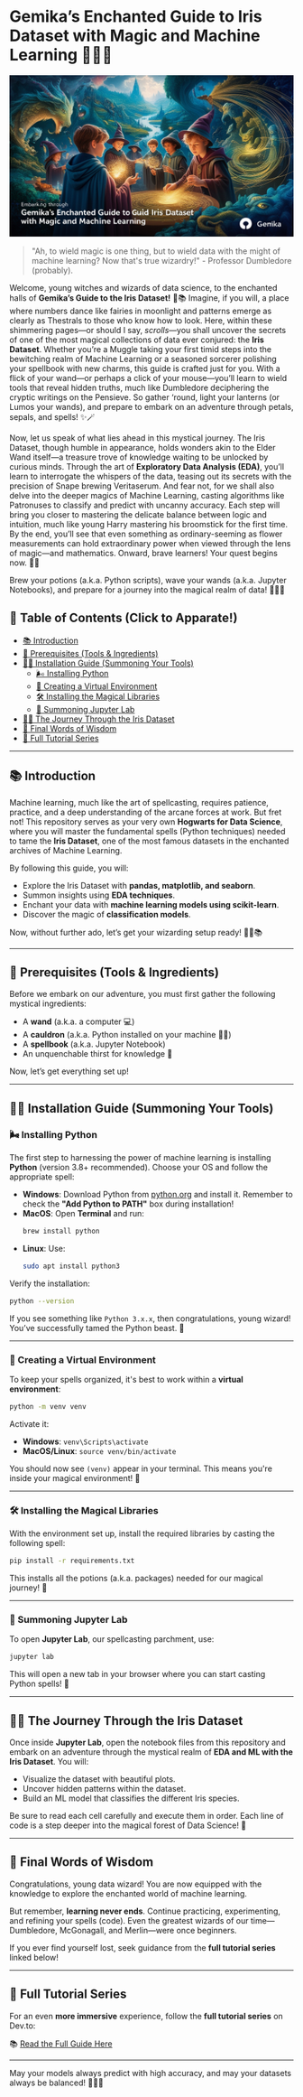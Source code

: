 # Gemika’s Enchanted Guide to Iris Dataset with Magic and Machine Learning 🌟🧙‍♂️

![Gemika’s Enchanted Guide to Iris Dataset with Magic and Machine Learning](images/splash-screen.jpg "Gemika’s Enchanted Guide to Iris Dataset with Magic and Machine Learning")

> "Ah, to wield magic is one thing, but to wield data with the might of machine learning? Now that's true wizardry!" - Professor Dumbledore (probably).

Welcome, young witches and wizards of data science, to the enchanted halls of **Gemika’s Guide to the Iris Dataset!** 🌟📚 Imagine, if you will, a place where numbers dance like fairies in moonlight and patterns emerge as clearly as Thestrals to those who know how to look. Here, within these shimmering pages—or should I say, *scrolls*—you shall uncover the secrets of one of the most magical collections of data ever conjured: the **Iris Dataset**. Whether you’re a Muggle taking your first timid steps into the bewitching realm of Machine Learning or a seasoned sorcerer polishing your spellbook with new charms, this guide is crafted just for you. With a flick of your wand—or perhaps a click of your mouse—you’ll learn to wield tools that reveal hidden truths, much like Dumbledore deciphering the cryptic writings on the Pensieve. So gather ‘round, light your lanterns (or Lumos your wands), and prepare to embark on an adventure through petals, sepals, and spells! ✨🪄  

Now, let us speak of what lies ahead in this mystical journey. The Iris Dataset, though humble in appearance, holds wonders akin to the Elder Wand itself—a treasure trove of knowledge waiting to be unlocked by curious minds. Through the art of **Exploratory Data Analysis (EDA)**, you’ll learn to interrogate the whispers of the data, teasing out its secrets with the precision of Snape brewing Veritaserum. And fear not, for we shall also delve into the deeper magics of Machine Learning, casting algorithms like Patronuses to classify and predict with uncanny accuracy. Each step will bring you closer to mastering the delicate balance between logic and intuition, much like young Harry mastering his broomstick for the first time. By the end, you’ll see that even something as ordinary-seeming as flower measurements can hold extraordinary power when viewed through the lens of magic—and mathematics. Onward, brave learners! Your quest begins now. 🌸🔮

Brew your potions (a.k.a. Python scripts), wave your wands (a.k.a. Jupyter Notebooks), and prepare for a journey into the magical realm of data! 🧙‍♂️🌟

## 🔗 Table of Contents (Click to Apparate!)

- [📚 Introduction](#-introduction)
- [💊 Prerequisites (Tools & Ingredients)](#-prerequisites-tools--ingredients)
- [👩‍🎓 Installation Guide (Summoning Your Tools)](#-installation-guide-summoning-your-tools)
  - [🌬️ Installing Python](#-installing-python)
  - [🎨 Creating a Virtual Environment](#-creating-a-virtual-environment)
  - [🛠️ Installing the Magical Libraries](#-installing-the-magical-libraries)
  - [🧠 Summoning Jupyter Lab](#-summoning-jupyter-lab)
- [🧙‍♀️ The Journey Through the Iris Dataset](#-the-journey-through-the-iris-dataset)
- [🎩 Final Words of Wisdom](#-final-words-of-wisdom)
- [📜 Full Tutorial Series](#-full-tutorial-series)

---

## 📚 Introduction

Machine learning, much like the art of spellcasting, requires patience, practice, and a deep understanding of the arcane forces at work. But fret not! This repository serves as your very own **Hogwarts for Data Science**, where you will master the fundamental spells (Python techniques) needed to tame the **Iris Dataset**, one of the most famous datasets in the enchanted archives of Machine Learning.

By following this guide, you will:
- Explore the Iris Dataset with **pandas, matplotlib, and seaborn**.
- Summon insights using **EDA techniques**.
- Enchant your data with **machine learning models using scikit-learn**.
- Discover the magic of **classification models**.

Now, without further ado, let’s get your wizarding setup ready! 🧙‍♂️📚

---

## 💊 Prerequisites (Tools & Ingredients)

Before we embark on our adventure, you must first gather the following mystical ingredients:

- A **wand** (a.k.a. a computer 💻)
- A **cauldron** (a.k.a. Python installed on your machine 🧟‍♂️)
- A **spellbook** (a.k.a. Jupyter Notebook)
- An unquenchable thirst for knowledge 🚀

Now, let’s get everything set up!

---

## 👩‍🎓 Installation Guide (Summoning Your Tools)

### 🌬️ Installing Python

The first step to harnessing the power of machine learning is installing **Python** (version 3.8+ recommended). Choose your OS and follow the appropriate spell:

- **Windows**: Download Python from [python.org](https://www.python.org/downloads/) and install it. Remember to check the **"Add Python to PATH"** box during installation!
- **MacOS**: Open **Terminal** and run:
  ```sh
  brew install python
  ```
- **Linux**: Use:
  ```sh
  sudo apt install python3
  ```

Verify the installation:
```sh
python --version
```
If you see something like `Python 3.x.x`, then congratulations, young wizard! You’ve successfully tamed the Python beast. 🐍

---

### 🎨 Creating a Virtual Environment

To keep your spells organized, it's best to work within a **virtual environment**:

```sh
python -m venv venv
```

Activate it:
- **Windows**: `venv\Scripts\activate`
- **MacOS/Linux**: `source venv/bin/activate`

You should now see `(venv)` appear in your terminal. This means you're inside your magical environment! 🫡

---

### 🛠️ Installing the Magical Libraries

With the environment set up, install the required libraries by casting the following spell:

```sh
pip install -r requirements.txt
```

This installs all the potions (a.k.a. packages) needed for our magical journey! 🎩

---

### 🧠 Summoning Jupyter Lab

To open **Jupyter Lab**, our spellcasting parchment, use:
```sh
jupyter lab
```
This will open a new tab in your browser where you can start casting Python spells! 🔮

---

## 🧙‍♀️ The Journey Through the Iris Dataset

Once inside **Jupyter Lab**, open the notebook files from this repository and embark on an adventure through the mystical realm of **EDA and ML with the Iris Dataset**. You will:
- Visualize the dataset with beautiful plots.
- Uncover hidden patterns within the dataset.
- Build an ML model that classifies the different Iris species.

Be sure to read each cell carefully and execute them in order. Each line of code is a step deeper into the magical forest of Data Science! 🌿

---

## 🎩 Final Words of Wisdom

Congratulations, young data wizard! You are now equipped with the knowledge to explore the enchanted world of machine learning.

But remember, **learning never ends**. Continue practicing, experimenting, and refining your spells (code). Even the greatest wizards of our time—Dumbledore, McGonagall, and Merlin—were once beginners.

If you ever find yourself lost, seek guidance from the **full tutorial series** linked below!

---

## 📜 Full Tutorial Series

For an even **more immersive** experience, follow the **full tutorial series** on Dev.to:

📚 [Read the Full Guide Here](https://dev.to/gerryleonugroho/series/30657)

---

May your models always predict with high accuracy, and may your datasets always be balanced! 🧙‍♀️🌈
